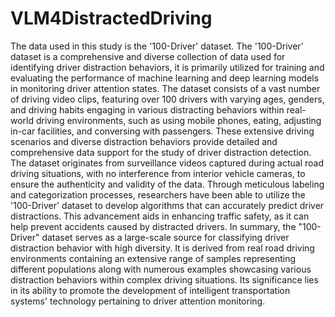 # VLM4DistractedDriving
The data used in this study is the '100-Driver' dataset.
The '100-Driver' dataset is a comprehensive and diverse collection of data used for identifying driver distraction behaviors, it is primarily utilized for training and evaluating the performance of machine learning and deep learning models in monitoring driver attention states. The dataset consists of a vast number of driving video clips, featuring over 100 drivers with varying ages, genders, and driving habits engaging in various distracting behaviors within real-world driving environments, such as using mobile phones, eating, adjusting in-car facilities, and conversing with passengers. These extensive driving scenarios and diverse distraction behaviors provide detailed and comprehensive data support for the study of driver distraction detection.
The dataset originates from surveillance videos captured during actual road driving situations, with no interference from interior vehicle cameras, to ensure the authenticity and validity of the data. Through meticulous labeling and categorization processes, researchers have been able to utilize the '100-Driver' dataset to develop algorithms that can accurately predict driver distractions. This advancement aids in enhancing traffic safety, as it can help prevent accidents caused by distracted drivers.
In summary, the "100-Driver" dataset serves as a large-scale source for classifying driver distraction behavior with high diversity. It is derived from real road driving environments containing an extensive range of samples representing different populations along with numerous examples showcasing various distraction behaviors within complex driving situations. Its significance lies in its ability to promote the development of intelligent transportation systems' technology pertaining to driver attention monitoring.
